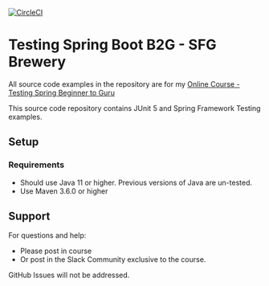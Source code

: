 [![CircleCI](https://dl.circleci.com/status-badge/img/circleci/G3FptJgVm3WDMpAEUEQuRT/JTsvoynfNDLHQBXnTdykAT/tree/03_brewery.svg?style=svg&circle-token=7c0ce4ff64fd22d3a2b5be9242cb79718aca616e)](https://dl.circleci.com/status-badge/redirect/circleci/G3FptJgVm3WDMpAEUEQuRT/JTsvoynfNDLHQBXnTdykAT/tree/03_brewery)
# Testing Spring Boot B2G - SFG Brewery

All source code examples in the repository are for my [Online Course - Testing Spring Beginner to Guru](https://www.udemy.com/testing-spring-boot-beginner-to-guru/?couponCode=GITHUB_REPO)

This source code repository contains JUnit 5 and Spring Framework Testing examples.

## Setup
### Requirements
* Should use Java 11 or higher. Previous versions of Java are un-tested.
* Use Maven 3.6.0 or higher

## Support
For questions and help:
* Please post in course
* Or post in the Slack Community exclusive to the course.

GitHub Issues will not be addressed.
